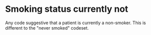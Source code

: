 # Smoking status currently not

Any code suggestive that a patient is currently a non-smoker. This is different to the "never smoked" codeset.
